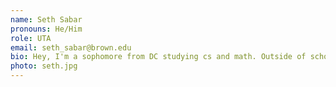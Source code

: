 ```yaml
---
name: Seth Sabar
pronouns: He/Him
role: UTA 
email: seth_sabar@brown.edu
bio: Hey, I'm a sophomore from DC studying cs and math. Outside of school I love weight lifting, going out into nature, and listening to music. I'm hyped to meet y'all.
photo: seth.jpg
---
```

